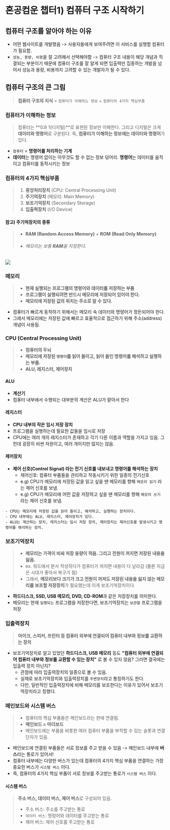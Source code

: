 # 혼공컴운 챕터1) 컴퓨터 구조 시작하기

## 컴퓨터 구조를 알아야 하는 이유

- 어떤 웹사이트를 개발했음 -> 사용자들에게 보여주려면 이 서비스를 실행할 컴퓨터가 필요함.
- `성능, 용량, 비용`을 잘 고려해서 선택해야함 -> 컴퓨터 구조 내용이 해당 개념과 직결되는 부분이기 때문에 컴퓨터 구조를 잘 알게 되면 입출력만 집중하는 개발을 넘어서 성능과 용량, 비용까지 고려할 수 있는 개발자가 될 수 있다.

## 컴퓨터 구조의 큰 그림

> **컴퓨터 구조의 지식** = `컴퓨터가 이해하는 정보` + `컴퓨터의 4가지 핵심부품`

### 컴퓨터가 이해하는 정보

> 컴퓨터는 **0과 1(디지털)**로 표현된 정보만 이해한다. 그리고 디지털은 크게 **데이터와 명령어**로 구분된다.
> 즉, **컴퓨터가 이해하는 정보에는 데이터와 명령어**가 있다.

- `컴퓨터` = **명령어를 처리하는 기계**
- **데이터**는 명령어 없이는 아무것도 할 수 없는 정보 덩어리.
  **명령어**는 데이터를 움직이고 컴퓨터를 동작시키는 정보

### 컴퓨터의 4가지 핵심부품

> 1. **중앙처리장치** (CPU: Central Processing Unit)
> 2. **주기억장치** (메모리: Main Memory)
> 3. **보조기억장치** (Secondary Storage)
> 4. **입출력장치** (I/O Device)

#### 참고) 주기억장치의 종류

> - **RAM (Random Access Memory)** + **ROM (Read Only Memory)**
> - ###### 메모리는 보통 **RAM**을 지칭한다.

![](image.png)

### 메모리

> - **현재 실행되는 프로그램의 명령어와 데이터를 저장하는 부품**
> - **프로그램이 실행되려면 반드시 메모리에 저장되어 있어야 한다.**
> - **메모리에 저장된 값의 위치는 주소로 알 수 있다.**

- 컴퓨터가 빠르게 동작하기 위해서는 메모리 속 데이터와 명령어가 정돈되어야 한다.
- 그래서 메모리에는 저장된 값에 빠르고 효율적으로 접근하기 위해 주소(address) 개념이 사용됨.

### CPU (Central Processing Unit)

> - **컴퓨터의 두뇌**
> - **메모리에 저장된 `명령어`를 읽어 들이고, 읽어 들인 명령어를 해석하고 실행하는 부품.**
> - **ALU, 레지스터, 제어장치**

#### ALU

- **계산기**
- 컴퓨터 내부에서 수행되는 대부분의 계산은 ALU가 맡아서 한다

#### 레지스터

- **CPU 내부의 작은 임시 저장 장치**
- 프로그램을 실행하는데 필요한 값들을 임시로 저장
- CPU에는 여러 개의 레지스터가 존재하고 각기 다른 이름과 역할을 가지고 있음.
  그런데 굉장히 비싼 자원이고, 여러 개이지만 많지는 않음.

#### 제어장치

- **제어 신호(Control Signal) 라는 전기 신호를 내보내고 명령어를 해석하는 장치**
  - 제어신호: 컴퓨터 부품들을 관리하고 작동시키기 위한 일종의 전기신호
  - e.g) CPU가 메모리에 저장된 값을 읽고 싶을 땐 메모리를 향해 `메모리 읽기` 라는 제어 신호를 보냄.
  - e.g) CPU가 메모리에 어떤 값을 저장하고 싶을 땐 메모리를 향해 `메모리 쓰기` 라는 제어 신호를 보냄.

```
- CPU는 메모리에 저장된 값을 읽어 들이고, 해석하고, 실행하는 장치이다.
- CPU 내부에는 ALU, 레지스터, 제어장치가 있다.
- ALU는 계산하는 장치, 레지스터는 임시 저장 장치, 제어장치는 제어신호를 발생시키고 명령어를 해석하는 장치.
```

### 보조기억장치

> - **메모리는 가격이 비싸 저장 용량이 적음. 그리고 전원이 꺼지면 저장된 내용을 잃음.**
> - ex. 워드에서 문서 작성하다가 컴퓨터가 꺼지면 내용이 다 날라감
>   (물론 지금은 시대가 좋아서 복구가 됨)
> - 그래서, **메모리보다 크기가 크고 전원이 꺼져도 저장된 내용을 잃지 않는 메모리를 보조할 저장장치**가 필요했는데 이게 보조기억장치이다.

- **하드디스크, SSD, USB 메모리, DVD, CD-ROM**과 같은 저장장치를 의미한다.
- 메모리는 현재 `실행되는` 프로그램을 저장한다면, 보조기억장치는 `보관할` 프로그램을 저장

### 입출력장치

> **마이크, 스피커, 프린터 등 컴퓨터 외부에 연결되어 컴퓨터 내부와 정보를 교환하는 장치**

- 보조기억장치로 알고 있었던 **하드디스크, USB 메모리** 등도 **"컴퓨터 외부에 연결되어 컴퓨터 내부와 정보를 교환할 수 있는 장치"** 로 볼 수 있지 않음? 그러면 결국에는 입출력 장치 아닌지?
  - 관점에 따라 입출력장치의 일종으로 볼 수 있음.
  - 실제로 보조기억장치와 입출력장치를 `주변장치`라고 통칭하기도 한다.
  - 다만, 일반적인 입출력장치에 비해 메모리를 보조한다는 이유가 있어서 보조기억장치라고 칭했다.

### 메인보드와 시스템 버스

> - 컴퓨터의 핵심 부품들은 메인보드라는 판에 연결됨.
> - **메인보드 = 마더보드**
> - 메인보드에는 부품을 비롯한 여러 컴퓨터 부품을 부착할 수 있는 슬롯과 연결단자가 있음.

- 메인보드에 연결된 부품들은 서로 정보를 주고 받을 수 있음 -> 메인보드 내부에 **버스**라는 통로가 있어서!
- 컴퓨터 내부에는 다양한 버스가 있는데 컴퓨터의 4가지 핵심 부품을 연결하는 가장 중요한 버스가 `시스템 버스` 이다.
- 즉, 컴퓨터의 4가지 핵심 부품이 서로 정보를 주고받는 통로가 `시스템 버스` 이다.

#### 시스템 버스

> **주소 버스, 데이터 버스, 제어 버스**로 구성되어 있음.
>
> - 주소 버스: 주소를 주고받는 통로
> - `데이터 버스`: 명령어와 데이터를 주고받는 통로
> - 제어 버스: 제어 신호를 주고받는 통로
